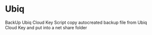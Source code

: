 # Ubiq
BackUp Ubiq Cloud Key
Script copy autocreated backup file from Ubiq Cloud Key and put into a net share folder
